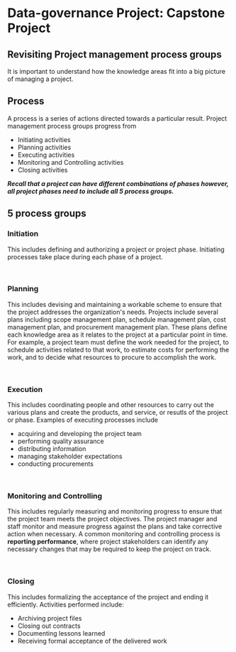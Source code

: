 # Data-governance Project: Capstone Project

## Revisiting Project management process groups
It is important to understand how the knowledge areas fit into a big picture of managing a project.

## Process
A process is a series of actions directed towards a particular result. Project management process groups progress from
- Initiating activities
- Planning activities
- Executing activities
- Monitoring and Controlling activities
- Closing activities

***Recall that a project can have different combinations of phases however, all project phases need to include all 5 process groups.***

## 5 process groups
### Initiation
This includes defining and authorizing a project or project phase. Initiating processes take place during each phase of a project.

<br/>

### Planning
This includes devising and maintaining a workable scheme to ensure that the project addresses the organization's needs. Projects include several plans including scope management plan, schedule management plan, cost management plan, and procurement management plan. These plans define each knowledge area as it relates to the project at a particular point in time. For example, a project team must define the work needed for the project, to schedule activities related to that work, to estimate costs for performing the work, and to decide what resources to procure to accomplish the work.

<br/>

### Execution
This includes coordinating people and other resources to carry out the various plans and create the products, and service, or resutls of the project or phase. Examples of executing processes include 
- acquiring and developing the project team
- performing quality assurance
- distributing information
- managing stakeholder expectations
- conducting procurements

<br/>

### Monitoring and Controlling
This includes regularly measuring and monitoring progress to ensure that the project team meets the project objectives. The project manager and staff monitor and measure progress against the plans and take corrective action when necessary. A common monitoring and controlling process is **reporting performance**, where project stakeholders can identify any necessary changes that may be required to keep the project on track.

<br/>

### Closing
This includes formalizing the acceptance of the project and ending it efficiently. Activities performed include:
- Archiving project files
- Closing out contracts
- Documenting lessons learned
- Receiving formal acceptance of the delivered work

